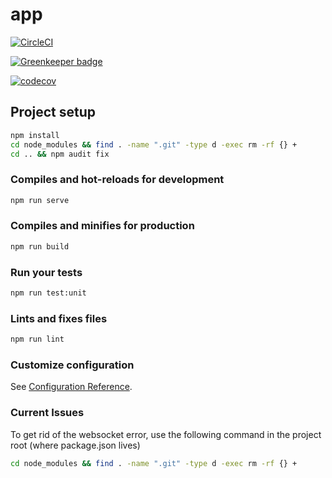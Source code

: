 # app

[![CircleCI](https://circleci.com/gh/torusresearch/torus-website/tree/develop.svg?style=shield&circle-token=1ae4a7866d2585614a4c5803580cedf2405e87d2)](https://circleci.com/gh/torusresearch/torus-website/tree/develop)

[![Greenkeeper badge](https://badges.greenkeeper.io/torusresearch/torus-website.svg?token=891f5f5b782cc550f84cd6082f7b6059532f564030cc3a4e31989af9f0e56cc8&ts=1548219309942)](https://greenkeeper.io/)

[![codecov](https://codecov.io/gh/torusresearch/torus-website/branch/develop/graph/badge.svg?token=fzYfxUOTLd)](https://codecov.io/gh/torusresearch/torus-website)

## Project setup

```sh
npm install
cd node_modules && find . -name ".git" -type d -exec rm -rf {} +
cd .. && npm audit fix
```

### Compiles and hot-reloads for development

```sh
npm run serve
```

### Compiles and minifies for production

```sh
npm run build
```

### Run your tests

```sh
npm run test:unit
```

### Lints and fixes files

```sh
npm run lint
```

### Customize configuration

See [Configuration Reference](https://cli.vuejs.org/config/).

### Current Issues
To get rid of the websocket error,
use the following command in the project root (where package.json lives)

```sh
cd node_modules && find . -name ".git" -type d -exec rm -rf {} +
```